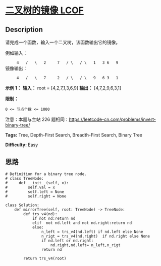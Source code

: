 # [二叉树的镜像  LCOF][title]

## Description

请完成一个函数，输入一个二叉树，该函数输出它的镜像。

例如输入：

`     4  
   /   \  
  2     7  
 / \   / \  
1   3 6   9`  
镜像输出：

`     4  
   /   \  
  7     2  
 / \   / \  
9   6 3   1`



**示例 1：**
            **输入：** root = [4,2,7,1,3,6,9]    **输出：** [4,7,2,9,6,3,1]    



**限制：**

`0 <= 节点个数 <= 1000`

注意：本题与主站 226 题相同：<https://leetcode-cn.com/problems/invert-binary-tree/>


**Tags:** Tree, Depth-First Search, Breadth-First Search, Binary Tree

**Difficulty:** Easy

## 思路

``` python3
# Definition for a binary tree node.
# class TreeNode:
#     def __init__(self, x):
#         self.val = x
#         self.left = None
#         self.right = None

class Solution:
    def mirrorTree(self, root: TreeNode) -> TreeNode:
        def trs_v4(nd):
            if not nd:return nd
            elif  not nd.left and not nd.right:return nd
            else:
                n_left = trs_v4(nd.left) if nd.left else None
                n_rigt = trs_v4(nd.right)  if nd.right else None
                if nd.left or nd.right:
                    nd.right,nd.left= n_left,n_rigt
                return nd

        return trs_v4(root)        
```

[title]: https://leetcode-cn.com/problems/er-cha-shu-de-jing-xiang-lcof
